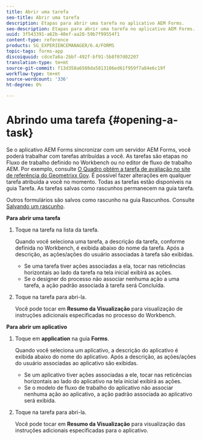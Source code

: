 ```yaml
---
title: Abrir uma tarefa
seo-title: Abrir uma tarefa
description: Etapas para abrir uma tarefa no aplicativo AEM Forms.
seo-description: Etapas para abrir uma tarefa no aplicativo AEM Forms.
uuid: 3f543391-a62b-40ef-aa28-59b7f99554f1
content-type: reference
products: SG_EXPERIENCEMANAGER/6.4/FORMS
topic-tags: forms-app
discoiquuid: cdce7a6a-2bbf-492f-bf91-5b8f07d02207
translation-type: tm+mt
source-git-commit: f13d358a6508da5813186ed61f959f7a84e6c19f
workflow-type: tm+mt
source-wordcount: '336'
ht-degree: 0%

---
```



# Abrindo uma tarefa {#opening-a-task}

Se o aplicativo AEM Forms sincronizar com um servidor AEM Forms, você poderá trabalhar com tarefas atribuídas a você. As tarefas são etapas no Fluxo de trabalho definido no Workbench ou no editor de fluxo de trabalho AEM. Por exemplo, consulte [O Quadro obtém a tarefa de avaliação no site de referência do Geometrixx Gov](/help/forms/using/gov-reference-site-walkthrough.md#conard-assessment-task). É possível fazer alterações em qualquer tarefa atribuída a você no momento. Todas as tarefas estão disponíveis na guia Tarefa. As tarefas salvas como rascunhos permanecem na guia tarefa.

Outros formulários são salvos como rascunho na guia Rascunhos. Consulte [Salvando um rascunho](/help/forms/using/save-as-draft.md).

**Para abrir uma tarefa**

1. Toque na tarefa na lista da tarefa.

   Quando você seleciona uma tarefa, a descrição da tarefa, conforme definida no Workbench, é exibida abaixo do nome da tarefa. Após a descrição, as ações/ações do usuário associadas à tarefa são exibidas.

   * Se uma tarefa tiver ações associadas a ela, tocar nas reticências horizontais ao lado da tarefa na tela inicial exibirá as ações.
   * Se o designer do processo não associar nenhuma ação a uma tarefa, a ação padrão associada à tarefa será Concluída.

1. Toque na tarefa para abri-la.

   Você pode tocar em **Resumo da Visualização** para visualização de instruções adicionais especificadas no processo do Workbench.

**Para abrir um aplicativo**

1. Toque em **application** na guia **Forms**.

   Quando você seleciona um aplicativo, a descrição do aplicativo é exibida abaixo do nome do aplicativo. Após a descrição, as ações/ações do usuário associadas ao aplicativo são exibidas.

   * Se um aplicativo tiver ações associadas a ele, tocar nas reticências horizontais ao lado do aplicativo na tela inicial exibirá as ações.
   * Se o modelo de fluxo de trabalho do aplicativo não associar nenhuma ação ao aplicativo, a ação padrão associada ao aplicativo será exibida.

1. Toque na tarefa para abri-la.

   Você pode tocar em **Resumo da Visualização** para visualização das instruções adicionais especificadas para o aplicativo.
